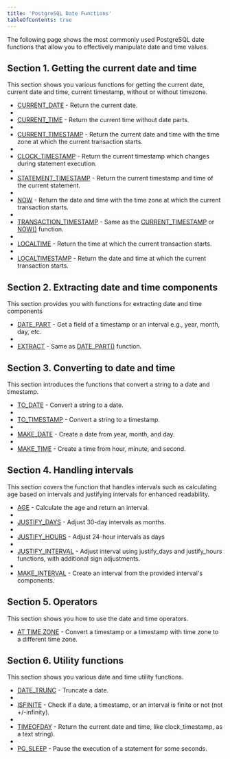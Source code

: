 ```yaml
---
title: 'PostgreSQL Date Functions'
tableOfContents: true
---
```



The following page shows the most commonly used PostgreSQL date functions that allow you to effectively manipulate date and time values.

## Section 1. Getting the current date and time

This section shows you various functions for getting the current date, current date and time, current timestamp, without or without timezone.

- [CURRENT_DATE](https://www.postgresqltutorial.com/postgresql-date-functions/postgresql-current_date/) - Return the current date.
-
- [CURRENT_TIME](https://www.postgresqltutorial.com/postgresql-date-functions/postgresql-current_time/) - Return the current time without date parts.
-
- [CURRENT_TIMESTAMP](https://www.postgresqltutorial.com/postgresql-date-functions/postgresql-current_timestamp/) - Return the current date and time with the time zone at which the current transaction starts.
-
- [CLOCK_TIMESTAMP](https://www.postgresqltutorial.com/postgresql-date-functions/postgresql-clock_timestamp/) - Return the current timestamp which changes during statement execution.
-
- [STATEMENT_TIMESTAMP](https://www.postgresqltutorial.com/postgresql-date-functions/postgresql-statement_timestamp/) - Return the current timestamp and time of the current statement.
-
- [NOW](https://www.postgresqltutorial.com/postgresql-date-functions/postgresql-now/) - Return the date and time with the time zone at which the current transaction starts.
-
- [TRANSACTION_TIMESTAMP](https://www.postgresqltutorial.com/postgresql-date-functions/postgresql-current_timestamp/) - Same as the [CURRENT_TIMESTAMP](https://www.postgresqltutorial.com/postgresql-date-functions/postgresql-current_timestamp/) or [NOW()](https://www.postgresqltutorial.com/postgresql-date-functions/postgresql-now/) function.
-
- [LOCALTIME](https://www.postgresqltutorial.com/postgresql-date-functions/postgresql-localtime/) - Return the time at which the current transaction starts.
-
- [LOCALTIMESTAMP](https://www.postgresqltutorial.com/postgresql-date-functions/postgresql-localtimestamp/) - Return the date and time at which the current transaction starts.

## Section 2. Extracting date and time components

This section provides you with functions for extracting date and time components

- [DATE_PART](https://www.postgresqltutorial.com/postgresql-date-functions/postgresql-date_part/) - Get a field of a timestamp or an interval e.g., year, month, day, etc.
-
- [EXTRACT](https://www.postgresqltutorial.com/postgresql-date-functions/postgresql-extract/) - Same as [DATE_PART()](https://www.postgresqltutorial.com/postgresql-date-functions/postgresql-date_part/) function.

## Section 3. Converting to date and time

This section introduces the functions that convert a string to a date and timestamp.

- [TO_DATE](https://www.postgresqltutorial.com/postgresql-date-functions/postgresql-to_date/) - Convert a string to a date.
-
- [TO_TIMESTAMP](https://www.postgresqltutorial.com/postgresql-date-functions/postgresql-to_timestamp/) - Convert a string to a timestamp.
-
- [MAKE_DATE](https://www.postgresqltutorial.com/postgresql-date-functions/postgresql-make_date/) - Create a date from year, month, and day.
-
- [MAKE_TIME](https://www.postgresqltutorial.com/postgresql-date-functions/postgresql-make_time/) - Create a time from hour, minute, and second.

## Section 4. Handling intervals

This section covers the function that handles intervals such as calculating age based on intervals and justifying intervals for enhanced readability.

- [AGE](https://www.postgresqltutorial.com/postgresql-date-functions/postgresql-age/) - Calculate the age and return an interval.
-
- [JUSTIFY_DAYS](https://www.postgresqltutorial.com/postgresql-date-functions/postgresql-justify_days/) - Adjust 30-day intervals as months.
-
- [JUSTIFY_HOURS](https://www.postgresqltutorial.com/postgresql-date-functions/postgresql-justify_hours/) - Adjust 24-hour intervals as days
-
- [JUSTIFY_INTERVAL](https://www.postgresqltutorial.com/postgresql-date-functions/postgresql-justify_interval/) - Adjust interval using justify_days and justify_hours functions, with additional sign adjustments.
-
- [MAKE_INTERVAL](https://www.postgresqltutorial.com/postgresql-date-functions/postgresql-make_interval/) - Create an interval from the provided interval's components.

## Section 5. Operators

This section shows you how to use the date and time operators.

- [AT TIME ZONE](https://www.postgresqltutorial.com/postgresql-date-functions/postgresql-at-time-zone/) - Convert a timestamp or a timestamp with time zone to a different time zone.

## Section 6. Utility functions

This section shows you various date and time utility functions.

- [DATE_TRUNC](https://www.postgresqltutorial.com/postgresql-date-functions/postgresql-date_trunc/) - Truncate a date.
-
- [ISFINITE](https://www.postgresqltutorial.com/postgresql-date-functions/postgresql-isfinite/) - Check if a date, a timestamp, or an interval is finite or not (not +/-infinity).
-
- [TIMEOFDAY](https://www.postgresqltutorial.com/postgresql-date-functions/postgresql-timeofday/) - Return the current date and time, like clock_timestamp, as a text string).
-
- [PG_SLEEP](https://www.postgresqltutorial.com/postgresql-date-functions/postgresql-pg_sleep/) - Pause the execution of a statement for some seconds.
